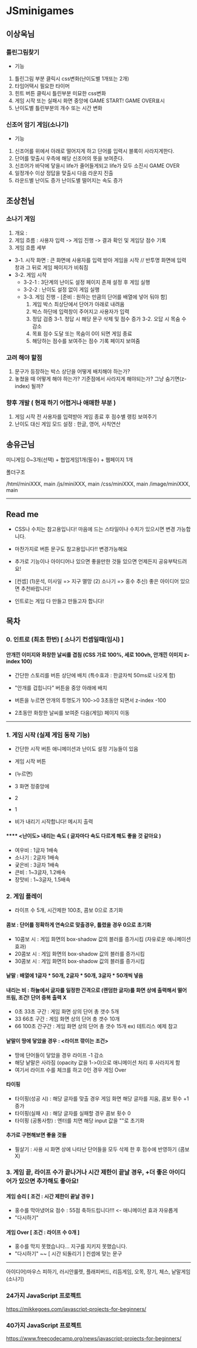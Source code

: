 # JSminigames

## 이상욱님

### 틀린그림찾기
- 기능
1. 틀린그림 부분 클릭시 css변화(난이도별 1개또는 2개)
2. 타임어택시 필요한 타이머
3. 힌트 버튼 클릭시 틀린부분 
    미묘한 css변화
4. 게임 시작 또는 실패시 화면 
     중앙에 GAME START!
      GAME OVER표시
5. 난이도별 틀린부분의 
    개수 또는 시간 변화

### 신조어 암기 게임(소나기)
- 기능
1. 신조어를 위에서 아래로 
    떨어지게 하고 단어를 입력시
    블록이 사라지게한다.
2. 단어를 맞출시 우측에 해당 
    신조어의 뜻을 보여준다.
3. 신조어가 바닥에 닿을시 life가 
     줄어들게되고 life가 모두 
     소진시 GAME  OVER
5. 일정개수 이상 정답을 맞출시
     다음 라운지 진출
6.  라운드별 난이도 증가
      난이도별 떨어지는 속도 증가
 


 ## 조상천님

 ### 소나기 게임
1. 개요 : 
2. 게임 흐름 : 사용자 입력 -> 게임 진행 -> 결과 확인 및 게임당 점수 기록 
3. 게임 흐름 세부
- 3-1. 시작 화면 : 큰 화면에 사용자를 입력 받아 게임을 시작 // 반투명 화면에 입력 창과 그 뒤로 게임 페이지가 비춰짐
- 3-2. 게임 시작  
    - 3-2-1 : 3단계의 난이도 설정 페이지 존재 설정 후 게임 실행 
    - 3-2-2 : 난이도 설정 없이 게임 실행
    - 3-3. 게임 진행 - [준비 : 원하는 만큼의 단어를 배열에 넣어 둬야 함]   
        1. 게임 박스 최상단에서 단어가 아래로 내려옴
        2. 박스 하단에 입력창이 주어지고 사용자가 입력
        3. 정답 검증
    3-1. 정답 시 해당 문구 삭제 및 점수 증가
            3-2. 오답 시 목숨 수 감소
        4. 목표 점수 도달 또는 목숨이 0이 되면 게임 종료
        5. 해당하는 점수를 보여주는 점수 기록 페이지 보여줌
    
    

### 고려 해야 할점
1. 문구가 등장하는 박스 상단을 어떻게 배치해야 하는가?
2. 놓쳤을 때 어떻게 해야 하는가? 
   기준점에서 사라지게 해야되는가? 
   그냥 숨기면(z-index) 될까?

### 향후 개발 ( 현재 하기 어렵거나 애매한 부분 )
1. 게임 시작 전 사용자를 입력받아 게임 종료 후 점수별 랭킹 보여주기
2. 난이도 대신 게임 모드 설정 : 한글, 영어, 사칙연산


## 송유근님


미니게임 0~3개(선택) + 협업게임1개(필수) + 웹페이지 1개

폴더구조 

/html/miniXXX, main
/js/miniXXX, main
/css/miniXXX, main
/image/miniXXX, main

<hr>

## Read me

- CSS나 수치는 참고용입니다! 마음에 드는 스타일이나 수치가 있으시면 변경 가능합니다.
- 마찬가지로 버튼 문구도 참고용입니다!! 변경가능해요
- 추가로 기능이나 아이디어나 있으면 좋을만한 것들 있으면 언제든지 공유부탁드려요!

- [컨셉] (1)운석, 미사일 => 지구 멸망   (2) 소나기 => 홍수   추신) 좋은 아이디어 있으면 추천바랍니다!

- 인트로는 게임 다 만들고 만들고자 합니다!


   
## 목차

### 0. 인트로 (최초 한번)	[ 소나기 컨셉일때(임시) ]  

#### 안개낀 이미지와 화창한 날씨를 겹침  (CSS 가로 100%, 세로 100vh, 안개낀 이미지 z-index 100)

- 간단한 스토리를 버튼 상단에 배치 (특수효과 :  한글자씩 50ms로 나오게 함)
- "안개를 겁힙니다" 버튼을 중앙 아래에 배치

- 버튼을 누르면 안개의 투명도가 100->0 3초동안 되면서 z-index -100
- 2초동안 화창한 날씨를 보여준 다음(게임) 페이지 이동

<hr>

### 1. 게임 시작   (실제 게임 동작 기능)
-  간단한 시작 버튼 애니메이션과 난이도 설정 기능들이 있음


- 게임 시작 버튼
- (누르면)
- 3     	화면 정중앙에
- 2
- 1
- 비가 내리기 시작합니다! 메시지 출력

#### **** <난이도>		내리는 속도 ( 글자마다 속도 다르게 해도 좋을 것 같아요 )
- 여우비   : 1글자	1배속
- 소나기  : 2글자	1배속
- 궂은비   : 3글자	1배속
- 큰비	 : 1~3글자, 1.2배속		
- 장맛비   : 1~3글자, 1.5배속	



### 2. 게임 플레이
- 라이프 수 5개, 시간제한 100초, 콤보 0으로 초기화


#### 콤보 : 단어를 정확하게 연속으로 맞출경우, 틀렸을 경우 0으로 초기화

- 10콤보 시 : 게임 화면의 box-shadow 값의 블러를 증가시킴 (자유로운 애니메이션 효과)
- 20콤보 시 : 게임 화면의 box-shadow 값의 블러를 증가시킴
- 30콤보 시 : 게임 화면의 box-shadow 값의 블러를 증가시킴



#### 낱말 : 배열에 1글자 * 50개, 2글자 * 50개, 3글자 * 50개씩 넣음

#### 내리는 비 : 하늘에서 글자를 일정한 간격으로 (랜덤한 글자)를  화면 상에 출력해서 떨어뜨림, 조건! 단어 중복 출력 X
- 0초 33초 구간      :  게임 화면 상의 단어 총 갯수 5개
- 33 66초 구간    : 게임 화면 상의 단어 총 갯수 10개
- 66 100초 간구간   :	게임 화면 상의 단어 총 갯수 15개			ex) 테트리스 예제 참고


#### 낱말이 땅에 닿았을 경우 : <라이프 깎이는 조건>
- 땅에 단어들이 닿았을 경우 라이프 -1 감소
- 해당 낱말은 사라짐 (opacity 값을 1->0)으로 애니메이션 처리 후 사라지게 함
- 여기서 라이프 수를 체크를 하고 0인 경우 게임 Over	

#### 타이핑
- 타이핑(성공 시) : 해당 글자를 맞출 경우 게임 화면 해당 글자를 지움, 콤보 횟수 +1 증가
- 타이핑(실패 시) : 해당 글자를 실패할 경우 콤보 횟수 0
- 타이핑 (공통사항) : 엔터를 치면 해당 input 값을 ""로 초기화


#### 추가로 구현해보면 좋을 것들
- 필살기 : 사용 시 화면 상에 나타난 단어들을 모두 삭제 한 후 점수에 반영하기 (콤보X)


### 3. 게임 끝, 라이프 수가 끝나거나 시간 제한이 끝날 경우,  +더 좋은 아이디어가 있으면 추가해도 좋아요!

#### 게임 승리   [ 조건 : 시간 제한이 끝날 경우 ]
- 홍수를 막아냈어요 점수 : 55점 축하드립니다!!!      <- 애니메이션 효과 자유롭게
- "다시하기"

####  게임 Over  [ 조건 : 라이프 수 0개 ]		 
- 홍수를 막지 못했습니다... 지구를 지키지 못했습니다.
- "다시하기"        			 ~~ [ 시간 되돌리기 ] 컨셉에 맞는 문구 

<hr>


아이디어)마우스 피하기, 러시안룰렛, 플래피버드, 리듬게임, 오목, 장기, 체스, 낱말게임(소나기)

### 24가지 JavaScript 프로젝트
https://mikkegoes.com/javascript-projects-for-beginners/
### 40가지 JavaScript 프로젝트
https://www.freecodecamp.org/news/javascript-projects-for-beginners/
